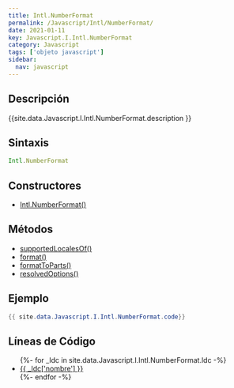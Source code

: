 ```yaml
---
title: Intl.NumberFormat
permalink: /Javascript/Intl/NumberFormat/
date: 2021-01-11
key: Javascript.I.Intl.NumberFormat
category: Javascript
tags: ['objeto javascript']
sidebar: 
  nav: javascript
---
```


## Descripción
{{site.data.Javascript.I.Intl.NumberFormat.description }}

## Sintaxis
~~~javascript
Intl.NumberFormat
~~~

## Constructores
* [Intl.NumberFormat()](/Javascript/Intl/NumberFormat/Intl/NumberFormat/)

## Métodos
* [supportedLocalesOf()](/Javascript/Intl/NumberFormat/supportedLocalesOf)
* [format()](/Javascript/Intl/NumberFormat/format)
* [formatToParts()](/Javascript/Intl/NumberFormat/formatToParts)
* [resolvedOptions()](/Javascript/Intl/NumberFormat/resolvedOptions)

## Ejemplo
~~~java
{{ site.data.Javascript.I.Intl.NumberFormat.code}}
~~~

## Líneas de Código
<ul>
{%- for _ldc in site.data.Javascript.I.Intl.NumberFormat.ldc -%}
   <li>
       <a href="{{_ldc['url'] }}">{{ _ldc['nombre'] }}</a>
   </li>
{%- endfor -%}
</ul>
